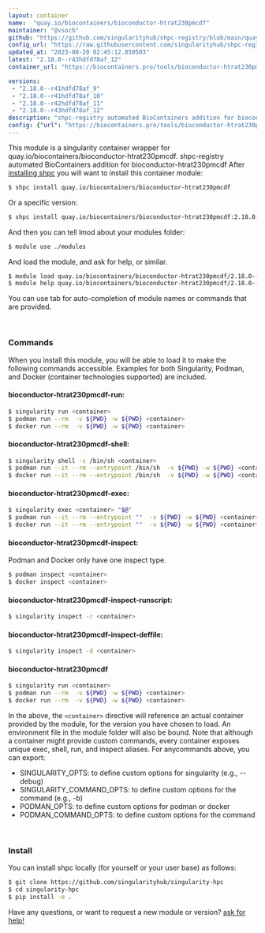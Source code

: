 ```yaml
---
layout: container
name:  "quay.io/biocontainers/bioconductor-htrat230pmcdf"
maintainer: "@vsoch"
github: "https://github.com/singularityhub/shpc-registry/blob/main/quay.io/biocontainers/bioconductor-htrat230pmcdf/container.yaml"
config_url: "https://raw.githubusercontent.com/singularityhub/shpc-registry/main/quay.io/biocontainers/bioconductor-htrat230pmcdf/container.yaml"
updated_at: "2023-08-20 02:45:12.850503"
latest: "2.18.0--r43hdfd78af_12"
container_url: "https://biocontainers.pro/tools/bioconductor-htrat230pmcdf"

versions:
 - "2.18.0--r41hdfd78af_9"
 - "2.18.0--r41hdfd78af_10"
 - "2.18.0--r42hdfd78af_11"
 - "2.18.0--r43hdfd78af_12"
description: "shpc-registry automated BioContainers addition for bioconductor-htrat230pmcdf"
config: {"url": "https://biocontainers.pro/tools/bioconductor-htrat230pmcdf", "maintainer": "@vsoch", "description": "shpc-registry automated BioContainers addition for bioconductor-htrat230pmcdf", "latest": {"2.18.0--r43hdfd78af_12": "sha256:8e726726683b4c4238f86d92095584b388668bcfe4df96641863c9bc44a0e26b"}, "tags": {"2.18.0--r41hdfd78af_9": "sha256:7ca8ad6f73d6a454b00caaa1484a37809b680d0e7d69172e133b642aaec9bc35", "2.18.0--r41hdfd78af_10": "sha256:f4f16707caa86cb9c8eee838f8024f9686842827c5798096c45a99e6fb6eb4b9", "2.18.0--r42hdfd78af_11": "sha256:caccb449017bc41d755c5308862e6cf4791298804b7f55138967499643a7a3e0", "2.18.0--r43hdfd78af_12": "sha256:8e726726683b4c4238f86d92095584b388668bcfe4df96641863c9bc44a0e26b"}, "docker": "quay.io/biocontainers/bioconductor-htrat230pmcdf"}
---
```


This module is a singularity container wrapper for quay.io/biocontainers/bioconductor-htrat230pmcdf.
shpc-registry automated BioContainers addition for bioconductor-htrat230pmcdf
After [installing shpc](#install) you will want to install this container module:


```bash
$ shpc install quay.io/biocontainers/bioconductor-htrat230pmcdf
```

Or a specific version:

```bash
$ shpc install quay.io/biocontainers/bioconductor-htrat230pmcdf:2.18.0--r43hdfd78af_12
```

And then you can tell lmod about your modules folder:

```bash
$ module use ./modules
```

And load the module, and ask for help, or similar.

```bash
$ module load quay.io/biocontainers/bioconductor-htrat230pmcdf/2.18.0--r43hdfd78af_12
$ module help quay.io/biocontainers/bioconductor-htrat230pmcdf/2.18.0--r43hdfd78af_12
```

You can use tab for auto-completion of module names or commands that are provided.

<br>

### Commands

When you install this module, you will be able to load it to make the following commands accessible.
Examples for both Singularity, Podman, and Docker (container technologies supported) are included.

#### bioconductor-htrat230pmcdf-run:

```bash
$ singularity run <container>
$ podman run --rm  -v ${PWD} -w ${PWD} <container>
$ docker run --rm  -v ${PWD} -w ${PWD} <container>
```

#### bioconductor-htrat230pmcdf-shell:

```bash
$ singularity shell -s /bin/sh <container>
$ podman run --it --rm --entrypoint /bin/sh  -v ${PWD} -w ${PWD} <container>
$ docker run --it --rm --entrypoint /bin/sh  -v ${PWD} -w ${PWD} <container>
```

#### bioconductor-htrat230pmcdf-exec:

```bash
$ singularity exec <container> "$@"
$ podman run --it --rm --entrypoint ""  -v ${PWD} -w ${PWD} <container> "$@"
$ docker run --it --rm --entrypoint ""  -v ${PWD} -w ${PWD} <container> "$@"
```

#### bioconductor-htrat230pmcdf-inspect:

Podman and Docker only have one inspect type.

```bash
$ podman inspect <container>
$ docker inspect <container>
```

#### bioconductor-htrat230pmcdf-inspect-runscript:

```bash
$ singularity inspect -r <container>
```

#### bioconductor-htrat230pmcdf-inspect-deffile:

```bash
$ singularity inspect -d <container>
```



#### bioconductor-htrat230pmcdf

```bash
$ singularity run <container>
$ podman run --rm  -v ${PWD} -w ${PWD} <container>
$ docker run --rm  -v ${PWD} -w ${PWD} <container>
```


In the above, the `<container>` directive will reference an actual container provided
by the module, for the version you have chosen to load. An environment file in the
module folder will also be bound. Note that although a container
might provide custom commands, every container exposes unique exec, shell, run, and
inspect aliases. For anycommands above, you can export:

 - SINGULARITY_OPTS: to define custom options for singularity (e.g., --debug)
 - SINGULARITY_COMMAND_OPTS: to define custom options for the command (e.g., -b)
 - PODMAN_OPTS: to define custom options for podman or docker
 - PODMAN_COMMAND_OPTS: to define custom options for the command

<br>

### Install

You can install shpc locally (for yourself or your user base) as follows:

```bash
$ git clone https://github.com/singularityhub/singularity-hpc
$ cd singularity-hpc
$ pip install -e .
```

Have any questions, or want to request a new module or version? [ask for help!](https://github.com/singularityhub/singularity-hpc/issues)